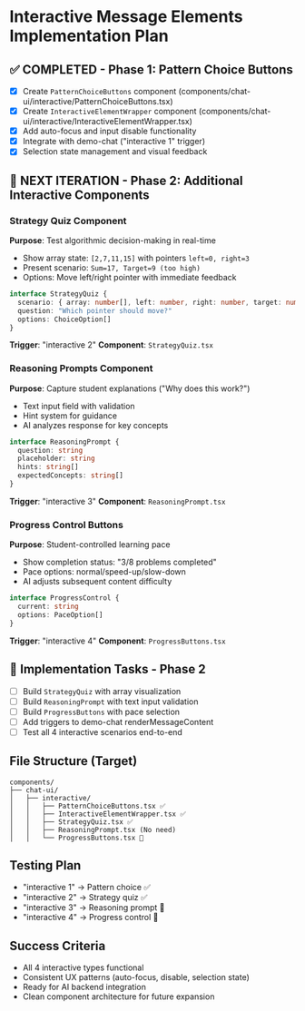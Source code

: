 # Interactive Message Elements Implementation Plan

## ✅ COMPLETED - Phase 1: Pattern Choice Buttons
- [x] Create `PatternChoiceButtons` component (components/chat-ui/interactive/PatternChoiceButtons.tsx)
- [x] Create `InteractiveElementWrapper` component (components/chat-ui/interactive/InteractiveElementWrapper.tsx)
- [x] Add auto-focus and input disable functionality
- [x] Integrate with demo-chat ("interactive 1" trigger)
- [x] Selection state management and visual feedback

## 🎯 NEXT ITERATION - Phase 2: Additional Interactive Components

### Strategy Quiz Component
**Purpose**: Test algorithmic decision-making in real-time
- Show array state: `[2,7,11,15]` with pointers `left=0, right=3`
- Present scenario: `Sum=17, Target=9 (too high)`
- Options: Move left/right pointer with immediate feedback

```typescript
interface StrategyQuiz {
  scenario: { array: number[], left: number, right: number, target: number }
  question: "Which pointer should move?"
  options: ChoiceOption[]
}
```

**Trigger**: "interactive 2"
**Component**: `StrategyQuiz.tsx`

### Reasoning Prompts Component
**Purpose**: Capture student explanations ("Why does this work?")
- Text input field with validation
- Hint system for guidance
- AI analyzes response for key concepts

```typescript
interface ReasoningPrompt {
  question: string
  placeholder: string
  hints: string[]
  expectedConcepts: string[]
}
```

**Trigger**: "interactive 3"
**Component**: `ReasoningPrompt.tsx`

### Progress Control Buttons
**Purpose**: Student-controlled learning pace
- Show completion status: "3/8 problems completed"
- Pace options: normal/speed-up/slow-down
- AI adjusts subsequent content difficulty

```typescript
interface ProgressControl {
  current: string
  options: PaceOption[]
}
```

**Trigger**: "interactive 4"
**Component**: `ProgressButtons.tsx`

## 🔧 Implementation Tasks - Phase 2
- [ ] Build `StrategyQuiz` with array visualization
- [ ] Build `ReasoningPrompt` with text input validation
- [ ] Build `ProgressButtons` with pace selection
- [ ] Add triggers to demo-chat renderMessageContent
- [ ] Test all 4 interactive scenarios end-to-end

## File Structure (Target)
```
components/
├── chat-ui/
│   ├── interactive/
│   │   ├── PatternChoiceButtons.tsx ✅
│   │   ├── InteractiveElementWrapper.tsx ✅
│   │   ├── StrategyQuiz.tsx ✅
│   │   ├── ReasoningPrompt.tsx (No need)
│   │   └── ProgressButtons.tsx 🎯
```

## Testing Plan
- "interactive 1" → Pattern choice ✅
- "interactive 2" → Strategy quiz ✅
- "interactive 3" → Reasoning prompt 🎯
- "interactive 4" → Progress control 🎯

## Success Criteria
- All 4 interactive types functional
- Consistent UX patterns (auto-focus, disable, selection state)
- Ready for AI backend integration
- Clean component architecture for future expansion
